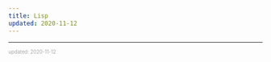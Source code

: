 ```yaml
---
title: Lisp
updated: 2020-11-12
---
```


---

<sup><sub><font color="#a6a6a6">updated: 2020-11-12</font></sub></sup>
